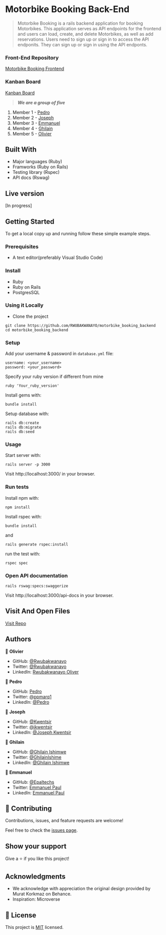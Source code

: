 # Motorbike Booking Back-End

> Motorbike Booking is a rails backend application for booking Motorbikes. This application serves as API endpoints for the frontend and users can load, create, and delete Motorbikes, as well as add reservations. Users need to sign up or sign in to access the API endponits. They can sign up or sign in using the API endponts.

### Front-End Repository

[Motorbike Booking Frontend](https://github.com/RWUBAKWANAYO/motorbike_booking_frontend)

### Kanban Board
[Kanban Board](https://github.com/RWUBAKWANAYO/motorbike_booking_backend/projects/1)

> ***We are a group of five***
1. Member 1 - [Pedro](https://github.com/ppmarq1)
2. Member 2 - [Joseph](https://github.com/Kwentsir)
3. Member 3 - [Emmanuel](https://github.com/Epaltechs)
4. Member 4 - [Ghilain](https://github.com/Ghilain)
5. Member 5 - [Olivier](https://github.com/RWUBAKWANAYO)

## Built With

- Major languages (Ruby)
- Framworks (Ruby on Rails)
- Testing library (Rspec)
- API docs (Rswag)

## Live version

[In progress]

## Getting Started

To get a local copy up and running follow these simple example steps.

### Prerequisites
- A text editor(preferably Visual Studio Code)

### Install
- Ruby
- Ruby on Rails
- PostgresSQL

### Using it Locally

- Clone the project
```
git clone https://github.com/RWUBAKWANAYO/motorbike_booking_backend
cd motorbike_booking_backend
```

### Setup

Add your username & password in `database.yml` file:
```
username: <your_username>
password: <your_password>
```
Specify your ruby version if different from mine
```
ruby 'Your_ruby_version'
```

Install gems with:

```
bundle install
```

Setup database with:

```
rails db:create
rails db:migrate
rails db:seed
```
### Usage

Start server with:

```
rails server -p 3000
```

Visit http://localhost:3000/ in your browser.

### Run tests

Install npm with:

```
npm install
```

Install rspec with:

```
bundle install
```

and

```
rails generate rspec:install
```

run the test with:

```
rspec spec
```
### Open API documentation

```
rails rswag:specs:swaggerize
```

Visit http://localhost:3000/api-docs in your browser.

## Visit And Open Files

[Visit Repo](https://github.com/RWUBAKWANAYO/motorbike_booking_backend)


## Authors

👤 **Olivier**

- GitHub: [@Rwubakwanayo](https://github.com/RWUBAKWANAYO)
- Twitter: [@Rwubakwanayo](https://twitter.com/rwubakwanayo
)
- LinkedIn: [Rwubakwanayo Oliver](https://www.linkedin.com/in/rwubakwanayo-olivier)

👤 **Pedro**

- GitHub: [Pedro](https://github.com/ppmarq1)
- Twitter: [@ppmarq1](https://twitter.com/ppmarq1)
- LinkedIn: [@Pedro](https://br.linkedin.com/in/pedroalmeidamarques/)

👤 **Joseph**

- GitHub: [@Kwentsir](https://github.com/Kwentsir/)
- Twitter: [@jkwentsir](https://twitter.com/jkwentsir)
- LinkedIn: [@Joseph Kwentsir](https://www.linkedin.com/in/josephkwentsir/)

👤 **Ghilain**

- GitHub: [@Ghilain Ishimwe](https://github.com/Ghilain)
- Twitter: [@GhilainIshime](https://twitter.com/GhilainIshimwe)
- LinkedIn: [@Ghilain Ishimwe](https://www.linkedin.com/in/ghilain-ishimwe/)

👤 **Emmanuel**

- GitHub: [@Epaltechs](https://github.com/Epaltechs)
- Twitter: [Emmanuel Paul](http://twitter.com/@emmapaul247)
- LinkedIn: [Emmanuel Paul](https://www.linkedin.com/in/emmanuel-s-paul)

## 🤝 Contributing

Contributions, issues, and feature requests are welcome!

Feel free to check the [issues page](https://github.com/RWUBAKWANAYO/motorbike_booking_backend/issues).

## Show your support

Give a ⭐️ if you like this project!

## Acknowledgments
-  We acknowledge with appreciation the original design provided by Murat Korkmaz on Behance.
- Inspiration: Microverse

## 📝 License

This project is [MIT](./LICENSE.md) licensed.
